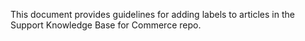This document provides guidelines for adding labels to articles in the Support Knowledge Base for Commerce repo.
